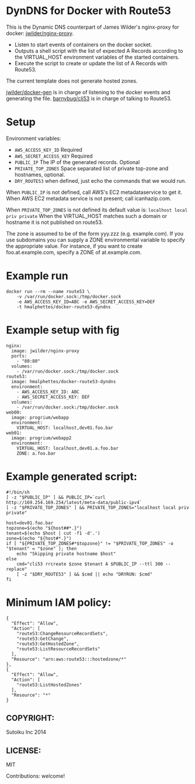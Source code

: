 DynDNS for Docker with Route53
==============================

This is the Dynamic DNS counterpart of James Wilder's nginx-proxy for docker: [jwilder/nginx-proxy](https://github.com/jwilder/nginx-proxy).

* Listen to start events of containers on the docker socket.
* Outputs a shell script with the list of expected A Records according to the VIRTUAL_HOST environment variables of the started containers.
* Execute the script to create or update the list of A Records with Route53.

The current template does not generate hosted zones.

[jwilder/docker-gen](https://github.com/jwilder/docker-gen) is in charge of listening to the docker events and generating the file.
[barnybug/cli53](https://github.com/barnybug/cli53) is in charge of talking to Route53.

Setup
=====

Environment variables:

* `AWS_ACCESS_KEY_ID` Required
* `AWS_SECRET_ACCESS_KEY` Required
* `PUBLIC_IP` The IP of the generated records. Optional
* `PRIVATE_TOP_ZONES` Space separated list of private top-zone and hostnames, optional.
* `DRY_ROUTE53` when defined, just echo the commands that we would run.

When `PUBLIC_IP` is not defined, call AWS's EC2 metadataservice to get it.
When AWS EC2 metadata service is not present; call icanhazip.com.

When `PRIVATE_TOP_ZONES` is not defined its default value is: `localhost local priv private`
When the VIRTUAL_HOST matches such a domain or hostname it is not published on route53.

The zone is assumed to be of the form yyy.zzz (e.g. example.com). If you use
subdomains you can supply a ZONE environmental variable to specify the
appropriate value. For instance, if you want to create foo.at.example.com,
specify a ZONE of at.example.com.

Example run
===========
```
docker run --rm --name route53 \
	-v /var/run/docker.sock:/tmp/docker.sock
	-e AWS_ACCESS_KEY_ID=ABC -e AWS_SECRET_ACCESS_KEY=DEF
	-t hmalphettes/docker-route53-dyndns
```

Example setup with fig
======================
```
nginx:
  image: jwilder/nginx-proxy
  ports:
    - "80:80"
  volumes:
    - /var/run/docker.sock:/tmp/docker.sock
route53:
  image: hmalphettes/docker-route53-dyndns
  environment:
  	- AWS_ACCESS_KEY_ID: ABC
  	- AWS_SECRET_ACCESS_KEY: DEF
  volumes:
    - /var/run/docker.sock:/tmp/docker.sock
web00:
  image: progrium/webapp
  environment:
    VIRTUAL_HOST: localhost,dev01.foo.bar
web01:
  image: progrium/webapp2
  environment:
    VIRTUAL_HOST: localhost,dev01.a.foo.bar
    ZONE: a.foo.bar
```

Example generated script:
=========================
```
#!/bin/sh
[ -z "$PUBLIC_IP" ] && PUBLIC_IP=`curl http://169.254.169.254/latest/meta-data/public-ipv4`
[ -z "$PRIVATE_TOP_ZONES" ] && PRIVATE_TOP_ZONES="localhost local priv private"

host=dev01.foo.bar
topzone=$(echo "${host##*.}")
tenant=$(echo $host | cut -f1 -d'.')
zone=$(echo "${host#*.}")
if [ "${PRIVATE_TOP_ZONES#*$topzone}" != "$PRIVATE_TOP_ZONES" -o "$tenant" = "$zone" ]; then
    echo "Skipping private hostname $host"
else
    cmd="cli53 rrcreate $zone $tenant A $PUBLIC_IP --ttl 300 --replace"
    [ -z "$DRY_ROUTE53" ] && $cmd || echo "DRYRUN: $cmd"
fi
```

Minimum IAM policy:
===================
```
{
  "Effect": "Allow",
  "Action": [
    "route53:ChangeResourceRecordSets",
    "route53:GetChange",
    "route53:GetHostedZone",
    "route53:ListResourceRecordSets"
  ],
  "Resource": "arn:aws:route53:::hostedzone/*"
},
{
  "Effect": "Allow",
  "Action": [
    "route53:ListHostedZones"
  ],
  "Resource": "*"
}
```

COPYRIGHT:
----------
Sutoiku Inc 2014

LICENSE:
--------
MIT

Contributions: welcome!
